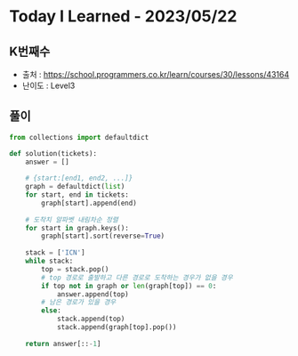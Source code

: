 # Today I Learned - 2023/05/22

## K번째수
- 출처 : https://school.programmers.co.kr/learn/courses/30/lessons/43164
- 난이도 : Level3

## 풀이
```python
from collections import defaultdict

def solution(tickets):
    answer = []
    
    # {start:[end1, end2, ...]}
    graph = defaultdict(list)
    for start, end in tickets:
        graph[start].append(end)
    
    # 도착치 알파벳 내림차순 정렬
    for start in graph.keys():
        graph[start].sort(reverse=True)
    
    stack = ['ICN']
    while stack:
        top = stack.pop()
        # top 경로로 출발하고 다른 경로로 도착하는 경우가 없을 경우
        if top not in graph or len(graph[top]) == 0:
            answer.append(top)
        # 남은 경로가 있을 경우
        else:
            stack.append(top)
            stack.append(graph[top].pop())
            
    return answer[::-1]
```
